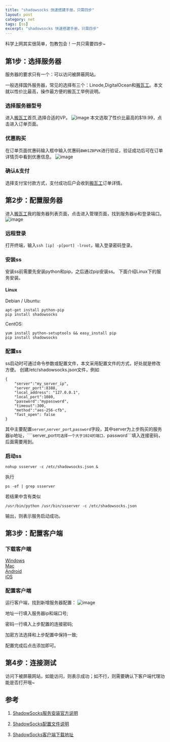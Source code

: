 ```yaml
---
title: "shadowsocks 快速搭建手册，只需四步"
layout: post
category: net
tags: [ss]
excerpt: "shadowsocks 快速搭建手册，只需四步"
---
```

科学上网其实很简单，包教包会！一共只需要四步~
## 第1步：选择服务器
服务器的要求只有一个：可以访问被屏蔽网站。

一般选择国外服务器，常见的选择有三个：Linode,DigitalOcean和[搬瓦工](https://bandwagonhost.com/aff.php?aff=31008)。本文就以性价比最高，操作最方便的搬瓦工举例说明。

### 选择服务器型号
进入[搬瓦工](https://bandwagonhost.com/aff.php?aff=31008)首页,选择合适的VP。
![image](http://oi68.tinypic.com/148pssh.jpg)
本文选取了性价比最高的$19.99，点击进入订单页面。
### 优惠购买
在订单页面优惠码输入框中输入优惠码```BWH1ZBPVK```进行验证，验证成功后可在订单详情页中看到优惠信息。
![image](http://oi64.tinypic.com/2d8527p.jpg)
### 确认&支付
选择支付宝付款方式，支付成功后户会收到[搬瓦工](https://bandwagonhost.com/aff.php?aff=31008)订单详情。

## 第2步：配置服务器
进入[搬瓦工](https://bandwagonhost.com/aff.php?aff=31008)我的服务器列表页面，点击进入管理页面，找到服务器ip和登录端口。
![image](http://oi63.tinypic.com/whzkvq.jpg)
### 远程登录
打开终端，输入```ssh [ip] -p[port] -lroot```，输入登录密码登录。
### 安装ss
安装ss前需要先安装python和pip，之后通过pip安装ss。
下面介绍Linux下的服务安装。

#### Linux

Debian / Ubuntu:

```
apt-get install python-pip
pip install shadowsocks
```

CentOS:

```
yum install python-setuptools && easy_install pip
pip install shadowsocks
```

### 配置ss
ss启动时可通过命令参数或配置文件，本文采用配置文件的方式，好处就是修改方便。
创建/etc/shadowsocks.json文件，例如

```
{
    "server":"my_server_ip",
    "server_port":8388,
    "local_address": "127.0.0.1",
    "local_port":1080,
    "password":"mypassword",
    "timeout":300,
    "method":"aes-256-cfb",
    "fast_open": false
}
```

其中主要配置```server```,```server_port```,```password```字段，其中server为上步购买的服务器ip地址，````server_port```可选择一个大于1024的端口，```password```填入连接密码，后面需要用到。
### 启动ss
```
nohup ssserver -c /etc/shadowsocks.json &
```
执行
```
ps -ef | grep ssserver
```
若结果中含有类似
```
/usr/bin/python /usr/bin/ssserver -c /etc/shadowsocks.json
```
输出，则表示服务启动成功。

## 第3步：配置客户端

### 下载客户端
[Windows](https://github.com/shadowsocks/shadowsocks-windows/releases/download/4.0.8/Shadowsocks-4.0.8.zip)   
[Mac](https://github.com/shadowsocks/ShadowsocksX-NG/releases/download/v1.7.1/ShadowsocksX-NG.1.7.1.zip)    
[Android](https://play.google.com/store/apps/details?id=com.github.shadowsocks)   
[iOS](https://itunes.apple.com/us/app/wingy-http-s-socks5-proxy-utility/id1178584911)   


### 配置客户端
运行客户端，找到新增服务器配置：
![image](http://oi63.tinypic.com/2cr269l.jpg)

地址一行填入服务器ip和端口号;

密码一行填入上步配置的连接密码;

加密方法选择和上步配置中保持一致;

配置完成后点击添加即可。

## 第4步：连接测试

访问下被屏蔽网站，如能访问，则表示成功；如不行，则需要确认下客户端代理功能是否打开哦~

## 参考
1. [ShadowSocks服务安装官方说明](https://github.com/shadowsocks/shadowsocks/blob/master/README.md)

2. [ShadowSocks配置文件说明](https://github.com/shadowsocks/shadowsocks/wiki/Configuration-via-Config-File)

3. [ShadowSocks客户端下载地址](https://shadowsocks.org/en/download/clients.html)



